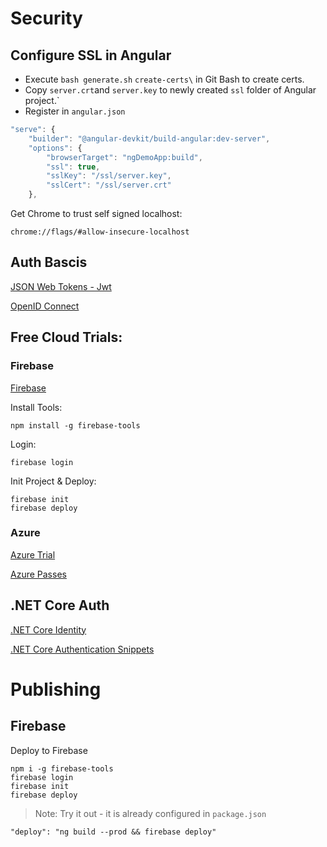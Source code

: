 # Security

## Configure SSL in Angular

- Execute `bash generate.sh` `create-certs\` in Git Bash to create certs.
- Copy `server.crt`and `server.key` to newly created `ssl` folder of Angular project.`
- Register in `angular.json`

```typescript
"serve": {
    "builder": "@angular-devkit/build-angular:dev-server",
    "options": {
        "browserTarget": "ngDemoApp:build",
        "ssl": true,
        "sslKey": "/ssl/server.key",
        "sslCert": "/ssl/server.crt"
    },
```

Get Chrome to trust self signed localhost:

```
chrome://flags/#allow-insecure-localhost
```

## Auth Bascis

[JSON Web Tokens - Jwt](https://jwt.io/)

[OpenID Connect](https://connect2id.com/learn/openid-connect)

## Free Cloud Trials:

### Firebase

[Firebase](https://firebase.google.com/)

Install Tools:

```
npm install -g firebase-tools
```

Login:

```
firebase login
```

Init Project & Deploy:

```
firebase init
firebase deploy
```

### Azure

[Azure Trial](https://azure.microsoft.com/en-us/free/)

[Azure Passes](https://www.microsoftazurepass.com/)

## .NET Core Auth

[.NET Core Identity](https://docs.microsoft.com/en-us/aspnet/core/security/authentication/identity?view=aspnetcore-3.1&tabs=visual-studio)

[.NET Core Authentication Snippets](https://docs.microsoft.com/en-us/aspnet/core/security/authentication/social/microsoft-logins?view=aspnetcore-3.1)

# Publishing

## Firebase

Deploy to Firebase

```
npm i -g firebase-tools
firebase login
firebase init
firebase deploy
```

> Note: Try it out - it is already configured in `package.json`

```
"deploy": "ng build --prod && firebase deploy"
```
